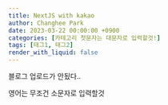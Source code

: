 ```yaml
---
title: NextJS with kakao
author: Changhee Park
date: 2023-03-22 00:00:00 +0900
categories: [카테고리 첫문자는 대문자로 입력할것!]
tags: [태그1, 태그2]
render_with_liquid: false
---
```


블로그 업로드가 안됬다..

영어는 무조건 소문자로 입력할것
